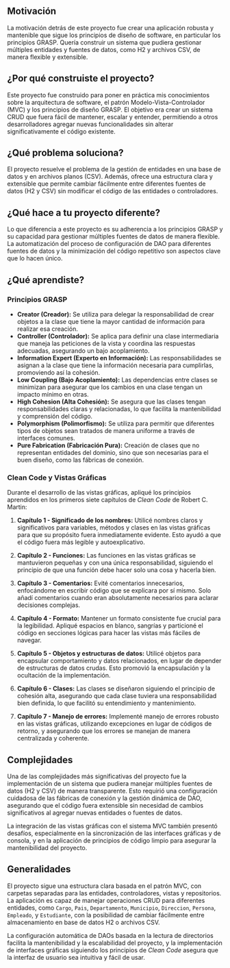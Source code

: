 ## Motivación

La motivación detrás de este proyecto fue crear una aplicación robusta y mantenible que sigue los principios de diseño de software, en particular los principios GRASP. Quería construir un sistema que pudiera gestionar múltiples entidades y fuentes de datos, como H2 y archivos CSV, de manera flexible y extensible.

## ¿Por qué construiste el proyecto?

Este proyecto fue construido para poner en práctica mis conocimientos sobre la arquitectura de software, el patrón Modelo-Vista-Controlador (MVC) y los principios de diseño GRASP. El objetivo era crear un sistema CRUD que fuera fácil de mantener, escalar y entender, permitiendo a otros desarrolladores agregar nuevas funcionalidades sin alterar significativamente el código existente.

## ¿Qué problema soluciona?

El proyecto resuelve el problema de la gestión de entidades en una base de datos y en archivos planos (CSV). Además, ofrece una estructura clara y extensible que permite cambiar fácilmente entre diferentes fuentes de datos (H2 y CSV) sin modificar el código de las entidades o controladores.

## ¿Qué hace a tu proyecto diferente?

Lo que diferencia a este proyecto es su adherencia a los principios GRASP y su capacidad para gestionar múltiples fuentes de datos de manera flexible. La automatización del proceso de configuración de DAO para diferentes fuentes de datos y la minimización del código repetitivo son aspectos clave que lo hacen único.

## ¿Qué aprendiste?

### Principios GRASP

- **Creator (Creador):** Se utiliza para delegar la responsabilidad de crear objetos a la clase que tiene la mayor cantidad de información para realizar esa creación.
- **Controller (Controlador):** Se aplica para definir una clase intermediaria que maneja las peticiones de la vista y coordina las respuestas adecuadas, asegurando un bajo acoplamiento.
- **Information Expert (Experto en Información):** Las responsabilidades se asignan a la clase que tiene la información necesaria para cumplirlas, promoviendo así la cohesión.
- **Low Coupling (Bajo Acoplamiento):** Las dependencias entre clases se minimizan para asegurar que los cambios en una clase tengan un impacto mínimo en otras.
- **High Cohesion (Alta Cohesión):** Se asegura que las clases tengan responsabilidades claras y relacionadas, lo que facilita la mantenibilidad y comprensión del código.
- **Polymorphism (Polimorfismo):** Se utiliza para permitir que diferentes tipos de objetos sean tratados de manera uniforme a través de interfaces comunes.
- **Pure Fabrication (Fabricación Pura):** Creación de clases que no representan entidades del dominio, sino que son necesarias para el buen diseño, como las fábricas de conexión.

### Clean Code y Vistas Gráficas

Durante el desarrollo de las vistas gráficas, apliqué los principios aprendidos en los primeros siete capítulos de *Clean Code* de Robert C. Martin:

1. **Capítulo 1 - Significado de los nombres:** Utilicé nombres claros y significativos para variables, métodos y clases en las vistas gráficas para que su propósito fuera inmediatamente evidente. Esto ayudó a que el código fuera más legible y autoexplicativo.

2. **Capítulo 2 - Funciones:** Las funciones en las vistas gráficas se mantuvieron pequeñas y con una única responsabilidad, siguiendo el principio de que una función debe hacer solo una cosa y hacerla bien.

3. **Capítulo 3 - Comentarios:** Evité comentarios innecesarios, enfocándome en escribir código que se explicara por sí mismo. Solo añadí comentarios cuando eran absolutamente necesarios para aclarar decisiones complejas.

4. **Capítulo 4 - Formato:** Mantener un formato consistente fue crucial para la legibilidad. Apliqué espacios en blanco, sangrías y particioné el código en secciones lógicas para hacer las vistas más fáciles de navegar.

5. **Capítulo 5 - Objetos y estructuras de datos:** Utilicé objetos para encapsular comportamiento y datos relacionados, en lugar de depender de estructuras de datos crudas. Esto promovió la encapsulación y la ocultación de la implementación.

6. **Capítulo 6 - Clases:** Las clases se diseñaron siguiendo el principio de cohesión alta, asegurando que cada clase tuviera una responsabilidad bien definida, lo que facilitó su entendimiento y mantenimiento.

7. **Capítulo 7 - Manejo de errores:** Implementé manejo de errores robusto en las vistas gráficas, utilizando excepciones en lugar de códigos de retorno, y asegurando que los errores se manejan de manera centralizada y coherente.

## Complejidades

Una de las complejidades más significativas del proyecto fue la implementación de un sistema que pudiera manejar múltiples fuentes de datos (H2 y CSV) de manera transparente. Esto requirió una configuración cuidadosa de las fábricas de conexión y la gestión dinámica de DAO, asegurando que el código fuera extensible sin necesidad de cambios significativos al agregar nuevas entidades o fuentes de datos.

La integración de las vistas gráficas con el sistema MVC también presentó desafíos, especialmente en la sincronización de las interfaces gráficas y de consola, y en la aplicación de principios de código limpio para asegurar la mantenibilidad del proyecto.

## Generalidades

El proyecto sigue una estructura clara basada en el patrón MVC, con carpetas separadas para las entidades, controladores, vistas y repositorios. La aplicación es capaz de manejar operaciones CRUD para diferentes entidades, como `Cargo`, `Pais`, `Departamento`, `Municipio`, `Direccion`, `Persona`, `Empleado`, y `Estudiante`, con la posibilidad de cambiar fácilmente entre almacenamiento en base de datos H2 o archivos CSV.

La configuración automática de DAOs basada en la lectura de directorios facilita la mantenibilidad y la escalabilidad del proyecto, y la implementación de interfaces gráficas siguiendo los principios de *Clean Code* asegura que la interfaz de usuario sea intuitiva y fácil de usar.
